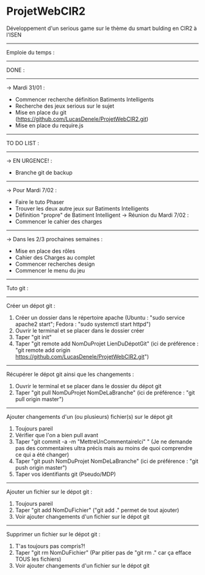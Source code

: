 # ProjetWebCIR2
Développement d'un serious game sur le thème du smart bulding en CIR2 à l'ISEN

----------------
Emploie du temps :

--------
DONE :

--------
-> Mardi 31/01 :
- Commencer recherche définition Batiments Intelligents
- Recherche des jeux serious sur le sujet
- Mise en place du git (https://github.com/LucasDenele/ProjetWebCIR2.git)
- Mise en place du require.js

--------
TO DO LIST :

--------
-> EN URGENCE! :
- Branche git de backup 

--------
-> Pour Mardi 7/02 : 
- Faire le tuto Phaser
- Trouver les deux autre jeux sur Batiments Intelligents
- Définition "propre" de Batiment Intelligent
-> Réunion du Mardi 7/02 :
- Commencer le cahier des charges

--------
-> Dans les 2/3 prochaines semaines :
- Mise en place des rôles
- Cahier des Charges au complet
- Commencer recherches design
- Commencer le menu du jeu

----------------
Tuto git :

--------
Créer un dépot git :
1. Créer un dossier dans le répertoire apache (Ubuntu : "sudo service apache2 start"; Fedora : "sudo systemctl start httpd")
2. Ouvrir le terminal et se placer dans le dossier créer
3. Taper "git init"
4. Taper "git remote add NomDuProjet LienDuDépotGit" (ici de préférence : "git remote add origin https://github.com/LucasDenele/ProjetWebCIR2.git")

--------
Récupérer le dépot git ainsi que les changements :
1. Ouvrir le terminal et se placer dans le dossier du dépot git
2. Taper "git pull NomDuProjet NomDeLaBranche" (ici de préférence : "git pull origin master")

--------
Ajouter changements d'un (ou plusieurs) fichier(s) sur le dépot git
1. Toujours pareil
2. Vérifier que l'on a bien pull avant
3. Taper "git commit -a -m "MettreUnCommentaireIci" " (Je ne demande pas des commentaires ultra précis mais au moins de quoi comprendre ce qui a été changer)
4. Taper "git push NomDuProjet NomDeLaBranche" (ici de préférence : "git push origin master")
5. Taper vos identifiants git (Pseudo/MDP)

--------
Ajouter un fichier sur le dépot git :
1. Toujours pareil
2. Taper "git add NomDuFichier" ("git add ." permet de tout ajouter)
3. Voir ajouter changements d'un fichier sur le dépot git

--------
Supprimer un fichier sur le dépot git :
1. T'as toujours pas compris?!
2. Taper "git rm NomDuFichier" (Par pitier pas de "git rm ." car ça efface TOUS les fichiers)
3. Voir ajouter changements d'un fichier sur le dépot git